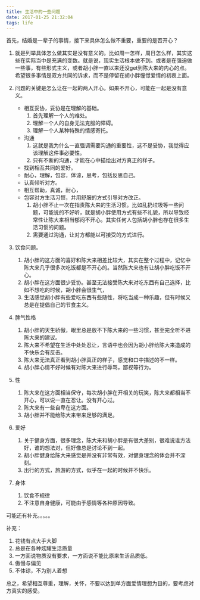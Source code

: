 ```yaml
---
title: 生活中的一些问题
date: 2017-01-25 21:32:04
tags: life
---
```

首先，结婚是一辈子的事情，接下来具体怎么做不重要，重要的是否开心？

1.  就是列举具体怎么做其实是没有意义的。比如周一怎样，周日怎么样，其实这些在实际当中是充满的变数。就是说，现实生活根本做不到。或者是在强迫做一些事，有些形式主义，或者胡小胖一直以来还没get到陈大来的内心的点。希望很多事情是双方共同的诉求，而不是停留在胡小胖憧憬爱情的初衷上面。

2. 问题的关键是怎么让在一起的两人开心。如果不开心，可能在一起是没有意义。
	* 相互妥协，妥协是在理解的基础。
		1. 首先理解一个人的难处。
		2. 理解一个人的自身无法克服的障碍。
		3. 理解一个人某种特殊的情感寄托。
	* 沟通
		1. 这就是我为什么一直强调需要沟通的重要性，这不是妥协，我觉得应该理解这件事必要性。
		2.  只有不断的沟通，才能在心中描绘出对方真正的样子。
	* 找到相互共同的爱好。
	* 耐心，理解，包容，体谅，思考，包括反思自己。
	* 认真倾听对方。
	* 相互帮助，真诚，耐心，
	* 包容对方生活习惯，并用舒服的方式引导对方改正。
		1. 胡小胖不止一次在指责陈大来的生活习惯。比如乱扔垃圾等一些问题，可能说的不好听，就是胡小胖使用方式有些不礼貌，所以导致经常性让陈大来相当郁闷不开心。其实任何人包括胡小胖也存在很多生活习惯的问题。
		2. 需要通过沟通，让对方都能以可接受的方式进行。
3. 饮食问题。
	1. 胡小胖的这方面的喜好和陈大来相差比较大，其实在整个过程中，记忆中陈大来几乎很多次吃饭都是不开心的。当然陈大来也有让胡小胖吃饭不开心。
	2. 胡小胖在这方面很少妥协。甚至无法接受陈大来对吃东西有自己选择，比如不想吃的时候，胡小胖会很生气，
	3. 生活感觉胡小胖有些爱吃东西有些随性，将吃当成一种乐趣，但有时候又总是在提倡自己的节食主义。
4. 脾气性格
	1. 胡小胖的天生骄傲，眼里总是放不下陈大来的一些习惯，甚至完全听不进陈大来的建议。
	2. 陈大来不希望在生活中处处忍让，言语中也会因为胡小胖给陈大来造成的不快乐会有反击。
	3. 陈大来无法真正看到胡小胖真正的样子，感觉和口中描述的不一样。
	4. 胡小胖心情不好时候有对陈大来进行辱骂，鄙视等行为。
5. 性
	1. 陈大来在这方面相当保守，每次胡小胖在开相关的玩笑，陈大来都相当不开心，可以说一直在忍让。没有开心过。
	2. 陈大来有一些自卑在这方面。
	3. 胡小胖并不能给陈大来带来足够的满足。
6. 爱好
	1. 关于健身方面，很多理念，陈大来和胡小胖是有很大差别，很难说谁方法好，谁的想法对，但好像总是讨论不到一起。
	2. 胡小胖健身给陈大来感觉是并没有非常有效，对健身理念的体会并不深刻。
	3. 出行的方式，旅游的方式，似乎在一起的时候并不快乐。
7. 身体
	1. 饮食不规律
	2. 不注意自身健康，可能由于感情等各种原因导致。

可能还有补充。。。。。

补充：

1. 花钱有点大手大脚
2. 总是在各种炫耀生活质量
3. 一方面说物质没有要求，一方面说不能比原来生活品质低。
4. 傲慢与偏见
5. 不体谅，不为别人着想


总之，希望相互尊重，理解，关怀，不要以达到单方面爱情理想为目的，要考虑对方真实的感受。